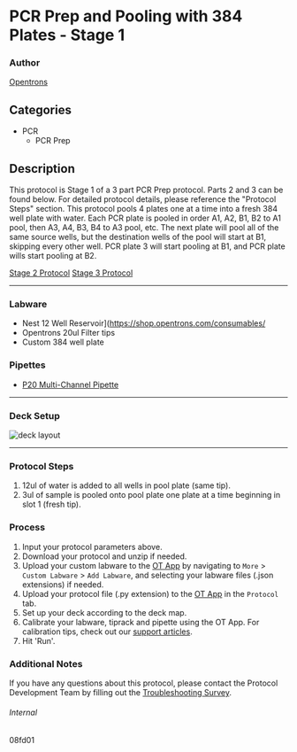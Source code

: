 # PCR Prep and Pooling with 384 Plates - Stage 1


### Author
[Opentrons](https://opentrons.com/)




## Categories
* PCR
	* PCR Prep

## Description
This protocol is Stage 1 of a 3 part PCR Prep protocol. Parts 2 and 3 can be found below. For detailed protocol details, please reference the "Protocol Steps" section. This protocol pools 4 plates one at a time into a fresh 384 well plate with water. Each PCR plate is pooled in order A1, A2, B1, B2 to A1 pool, then A3, A4, B3, B4 to A3 pool, etc. The next plate will pool all of the same source wells, but the destination wells of the pool will start at B1, skipping every other well. PCR plate 3 will start pooling at B1, and PCR plate wills start pooling at B2.

[Stage 2 Protocol](https://protocols.opentrons.com/protocol/08fd01-pt2)
[Stage 3 Protocol](https://protocols.opentrons.com/protocol/08fd01-pt3)

---

### Labware
* Nest 12 Well Reservoir](https://shop.opentrons.com/consumables/
* Opentrons 20ul Filter tips
* Custom 384 well plate

### Pipettes
* [P20 Multi-Channel Pipette](https://shop.opentrons.com/8-channel-electronic-pipette/)


---

### Deck Setup
![deck layout](https://opentrons-protocol-library-website.s3.amazonaws.com/custom-README-images/08fd01/deck+setup+new+version+optimization.png)


---

### Protocol Steps
1. 12ul of water is added to all wells in pool plate (same tip).
2. 3ul of sample is pooled onto pool plate one plate at a time beginning in slot 1 (fresh tip).

### Process
1. Input your protocol parameters above.
2. Download your protocol and unzip if needed.
3. Upload your custom labware to the [OT App](https://opentrons.com/ot-app) by navigating to `More` > `Custom Labware` > `Add Labware`, and selecting your labware files (.json extensions) if needed.
4. Upload your protocol file (.py extension) to the [OT App](https://opentrons.com/ot-app) in the `Protocol` tab.
5. Set up your deck according to the deck map.
6. Calibrate your labware, tiprack and pipette using the OT App. For calibration tips, check out our [support articles](https://support.opentrons.com/en/collections/1559720-guide-for-getting-started-with-the-ot-2).
7. Hit 'Run'.

### Additional Notes
If you have any questions about this protocol, please contact the Protocol Development Team by filling out the [Troubleshooting Survey](https://protocol-troubleshooting.paperform.co/).

###### Internal
08fd01
